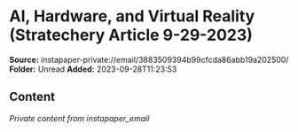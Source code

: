 # AI, Hardware, and Virtual Reality (Stratechery Article 9-29-2023)

**Source:** instapaper-private://email/3883509394b99cfcda86abb19a202500/
**Folder:** Unread
**Added:** 2023-09-28T11:23:53




## Content
*Private content from instapaper_email*
